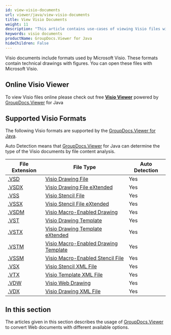 ```yaml
---
id: view-visio-documents
url: viewer/java/view-visio-documents
title: View Visio Documents
weight: 11
description: "This article contains use-cases of viewing Visio files with GroupDocs.Viewer within your Java applications."
keywords: visio documents
productName: GroupDocs.Viewer for Java
hideChildren: False
---
```

Visio documents include formats used by Microsoft Visio. These formats contain technical drawings with figures. 
You can open these files with Microsoft Visio.

## Online Visio Viewer

To view Visio files online please check out free **[Visio Viewer](https://products.groupdocs.app/viewer/visio)** powered by [GroupDocs.Viewer](https://products.groupdocs.com/viewer) for Java

## Supported Visio Formats

The following Visio formats are supported by the [GroupDocs.Viewer for Java](https://products.groupdocs.com/viewer/java).

Auto Detection means that [GroupDocs.Viewer](https://products.groupdocs.com/viewer) for Java can determine the type of the Visio documents by file content analysis.

| File Extension | File Type | Auto Detection |
| --- | --- | --- |
|[.VSD](https://fileinfo.com/extension/vsd) | [Visio Drawing File](https://fileinfo.com/extension/vsd/) | Yes |
|[.VSDX](https://fileinfo.com/extension/vsd) | [Visio Drawing File eXtended](https://fileinfo.com/extension/vsd/) | Yes |
|[.VSS](https://fileinfo.com/extension/vss) | [Visio Stencil File](https://fileinfo.com/extension/vss/) | Yes |
|[.VSSX](https://fileinfo.com/extension/vssx) | [Visio Stencil File eXtended](https://fileinfo.com/extension/vssx) |Yes |
|[.VSDM](https://fileinfo.com/extension/vsdm) | [Visio Macro-Enabled Drawing](https://fileinfo.com/extension/vsdm) |Yes |
|[.VST](https://fileinfo.com/extension/vst#visio_drawing_template) | [Visio Drawing Template](https://fileinfo.com/extension/vst#visio_drawing_template) | Yes | Yes |
|[.VSTX](https://fileinfo.com/extension/vstx) | [Visio Drawing Template eXtended](https://fileinfo.com/extension/vstx) | Yes |
|[.VSTM](https://fileinfo.com/extension/vstm) | [Visio Macro-Enabled Drawing Template](https://fileinfo.com/extension/vstm) | Yes |
|[.VSSM](https://fileinfo.com/extension/vssm) | [Visio Macro-Enabled Stencil File](https://fileinfo.com/extension/vssm) | Yes |
|[.VSX](https://fileinfo.com/extension/vsx) | [Visio Stencil XML File](https://fileinfo.com/extension/vsx) | Yes |
|[.VTX](https://fileinfo.com/extension/vtx#visio_template_xml_file) | [Visio Template XML File](https://fileinfo.com/extension/vtx#visio_template_xml_file) | Yes |
|[.VDW](https://fileinfo.com/extension/vdw) | [Visio Web Drawing](https://fileinfo.com/extension/vdw) | Yes |
|[.VDX](https://fileinfo.com/extension/vdx#visio_drawing_xml_file) | [Visio Drawing XML File](https://fileinfo.com/extension/vdx#visio_drawing_xml_file) | Yes |

## In this section

The articles given in this section describes the usage of [GroupDocs.Viewer](https://products.groupdocs.com/viewer) to convert Web documents with different available options.
